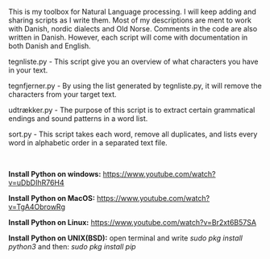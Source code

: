 This is my toolbox for Natural Language processing. I will keep adding and sharing scripts as I write them.
Most of my descriptions are ment to work with Danish, nordic dialects and Old Norse. Comments in the code are also written in Danish.
However, each script will come with documentation in both Danish and English.

tegnliste.py - This script give you an overview of what characters you have in your text.

tegnfjerner.py - By using the list generated by tegnliste.py, it will remove the characters from your target text.

udtrækker.py - The purpose of this script is to extract certain grammatical endings and sound patterns in a word list.

sort.py - This script takes each word, remove all duplicates, and lists every word in alphabetic order in a separated text file.

<br>

<b>Install Python on windows:</b> https://www.youtube.com/watch?v=uDbDIhR76H4

<b>Install Python on MacOS:</b> https://www.youtube.com/watch?v=TgA4ObrowRg

<b>Install Python on Linux:</b> https://www.youtube.com/watch?v=Br2xt6B57SA

<b>Install Python on UNIX(BSD):</b>
open terminal and write
  <i>sudo pkg install python3</i>
and then:
  <i>sudo pkg install pip</i>
